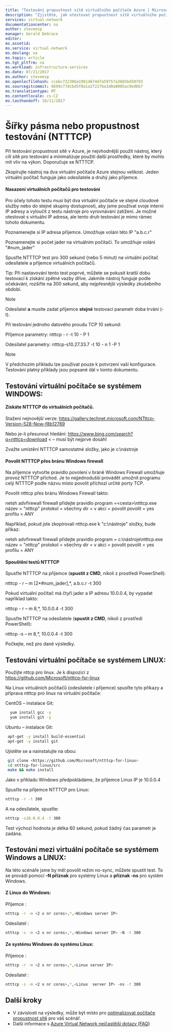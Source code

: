 ```yaml
---
title: "Testování propustnost sítě virtuálního počítače Azure | Microsoft Docs"
description: "Zjistěte, jak otestovat propustnost sítě virtuálního počítače Azure."
services: virtual-network
documentationcenter: na
author: steveesp
manager: Gerald DeGrace
editor: 
ms.assetid: 
ms.service: virtual-network
ms.devlang: na
ms.topic: article
ms.tgt_pltfrm: na
ms.workload: infrastructure-services
ms.date: 07/21/2017
ms.author: steveesp
ms.openlocfilehash: ccebc722386a19014674d7a59757a3685bd50793
ms.sourcegitcommit: 6699c77dcbd5f8a1a2f21fba3d0a0005ac9ed6b7
ms.translationtype: MT
ms.contentlocale: cs-CZ
ms.lasthandoff: 10/11/2017
---
```

# <a name="bandwidththroughput-testing-ntttcp"></a>Šířky pásma nebo propustnost testování (NTTTCP)

Při testování propustnost sítě v Azure, je nejvhodnější použít nástroj, který cílí sítě pro testování a minimalizuje použití další prostředky, které by mohlo mít vliv na výkon. Doporučuje se NTTTCP.

Zkopírujte nástroj na dva virtuální počítače Azure stejnou velikost. Jeden virtuální počítač funguje jako odesílatele a druhý jako příjemce.

#### <a name="deploying-vms-for-testing"></a>Nasazení virtuálních počítačů pro testování
Pro účely tohoto testu musí být dva virtuální počítače ve stejné cloudové služby nebo do stejné skupiny dostupnosti, aby jsme používat svoje interní IP adresy a vyloučit z testu nástroje pro vyrovnávání zatížení. Je možné otestovat s virtuální IP adresa, ale tento druh testování je mimo rámec tohoto dokumentu.
 
Poznamenejte si IP adresa příjemce. Umožňuje volání této IP "a.b.c.r"

Poznamenejte si počet jader na virtuálním počítači. To umožňuje volání "\#num\_jader"
 
Spusťte NTTTCP test pro 300 sekund (nebo 5 minut) na virtuální počítač odesílatele a příjemce virtuálních počítačů.

Tip: Při nastavování tento test poprvé, můžete se pokusit kratší dobu testovací k získání zpětné vazby dříve. Jakmile nástroj funguje podle očekávání, rozšiřte na 300 sekund, aby nejpřesnější výsledky zkušebního období.

> [!NOTE]
> Odesílatel **a** musíte zadat příjemce **stejné** testovací parametr doba trvání (-t).

Při testování jednoho datového proudu TCP 10 sekund:

Příjemce parametry: ntttcp - r -t 10 - P 1

Odesílatel parametry: ntttcp-s10.27.33.7 -t 10 - n 1 -P 1

> [!NOTE]
> V předchozím příkladu lze používat pouze k potvrzení vaší konfigurace. Testování platný příklady jsou popsané dál v tomto dokumentu.

## <a name="testing-vms-running-windows"></a>Testování virtuální počítače se systémem WINDOWS:

#### <a name="get-ntttcp-onto-the-vms"></a>Získáte NTTTCP do virtuálních počítačů.

Stažení nejnovější verze: <https://gallery.technet.microsoft.com/NTttcp-Version-528-Now-f8b12769>

Nebo je-li přesunout hledání: <https://www.bing.com/search?q=ntttcp+download> \< – musí být nejprve dosáhl

Zvažte umístění NTTTCP samostatné složky, jako je c:\\nástroje

#### <a name="allow-ntttcp-through-the-windows-firewall"></a>Povolit NTTTCP přes bránu Windows firewall
Na příjemce vytvořte pravidlo povolení v bráně Windows Firewall umožňuje provoz NTTTCP příchod. Je to nejjednodušší provádět umožnit programu celý NTTTCP podle názvu místo povolit příchozí určité porty TCP.

Povolit ntttcp přes bránu Windows Firewall takto:

netsh advfirewall firewall přidejte pravidlo program =\<cesta\>\\ntttcp.exe název = "ntttcp" protokol = všechny dir = v akci = povolit povolit = yes profilu = ANY

Například, pokud jste zkopírovali ntttcp.exe k "c:\\nástroje" složky, bude příkaz: 

netsh advfirewall firewall přidejte pravidlo program = c:\\nástroje\\ntttcp.exe název = "ntttcp" protokol = všechny dir = v akci = povolit povolit = yes profilu = ANY

#### <a name="running-ntttcp-tests"></a>Spouštění testů NTTTCP

Spusťte NTTTCP na příjemce (**spustit z CMD**, nikoli z prostředí PowerShell):

ntttcp - r – m [2\*\#num\_jader],\*, a.b.c.r -t 300

Pokud virtuální počítač má čtyři jader a IP adresu 10.0.0.4, by vypadat například takto:

ntttcp - r – m 8,\*, 10.0.0.4 -t 300


Spusťte NTTTCP na odesílatele (**spustit z CMD**, nikoli z prostředí PowerShell):

ntttcp -s – m 8,\*, 10.0.0.4 -t 300 

Počkejte, než pro dané výsledky.


## <a name="testing-vms-running-linux"></a>Testování virtuální počítače se systémem LINUX:

Použijte nttcp pro linux. Je k dispozici z <https://github.com/Microsoft/ntttcp-for-linux>

Na Linux virtuálních počítačů (odesílatele i příjemce) spusťte tyto příkazy a příprava ntttcp pro linux na virtuální počítače:

CentOS – instalace Git:
``` bash
  yum install gcc -y  
  yum install git -y
```
Ubuntu – instalace Git:
``` bash
 apt-get -y install build-essential  
 apt-get -y install git
```
Ujistěte se a nainstalujte na obou:
``` bash
 git clone <https://github.com/Microsoft/ntttcp-for-linux>
 cd ntttcp-for-linux/src
 make && make install
```

Jako v příkladu Windows předpokládáme, že příjemce Linux IP je 10.0.0.4

Spusťte na příjemce NTTTCP pro Linux:

``` bash
ntttcp -r -t 300
```

A na odesílatele, spusťte:

``` bash
ntttcp -s10.0.0.4 -t 300
```
 
Test výchozí hodnota je délka 60 sekund, pokud žádný čas parametr je zadána.

## <a name="testing-between-vms-running-windows-and-linux"></a>Testování mezi virtuální počítače se systémem Windows a LINUX:

Na této scénáře jsme by měl povolit režim no-sync, můžete spustit test. To se provádí pomocí **-N příznak** pro systémy Linux a **příznak -ns** pro systém Windows.

#### <a name="from-linux-to-windows"></a>Z Linux do Windows:

Příjemce <Windows>:

``` bash
ntttcp -r -m <2 x nr cores>,*,<Windows server IP>
```

Odesílatel <Linux> :

``` bash
ntttcp -s -m <2 x nr cores>,*,<Windows server IP> -N -t 300
```

#### <a name="from-windows-to-linux"></a>Ze systému Windows do systému Linux:

Příjemce <Linux>:

``` bash
ntttcp -r -m <2 x nr cores>,*,<Linux server IP>
```

Odesílatel <Windows>:

``` bash
ntttcp -s -m <2 x nr cores>,*,<Linux  server IP> -ns -t 300
```

## <a name="next-steps"></a>Další kroky
* V závislosti na výsledky, může být místo pro [optimalizovat počítače propustnost sítě](virtual-network-optimize-network-bandwidth.md) pro váš scénář.
* Další informace s [Azure Virtual Network nejčastější dotazy (FAQ)](virtual-networks-faq.md)
